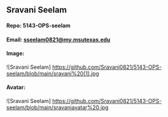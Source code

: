 ## Sravani Seelam
#### Repo: 5143-OPS-seelam
#### Email: sseelam0821@my.msutexas.edu
#### Image: 
![Sravani Seelam] https://github.com/Sravani0821/5143-OPS-seelam/blob/main/sravani%20(1).jpg
#### Avatar:
![Sravani Seelam] https://github.com/Sravani0821/5143-OPS-seelam/blob/main/sravaniavatar%20.jpg
